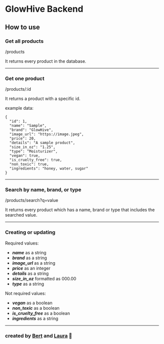# GlowHive Backend

## How to use

### Get all products

/products

It returns every product in the database.

---

### Get one product

/products/:id

It returns a product with a specific id.

example data:

    {
      "id": 1,
      "name": "Sample",
      "brand": "GlowHive",
      "image_url": "https://image.jpeg",
      "price": 20,
      "details": "A sample product",
      "size_in_oz": "1.25",
      "type": "Moisturizer",
      "vegan": true,
      "is_cruelty_free": true,
      "non_toxic": true,
      "ingredients": "honey, water, sugar"
    }

---

### Search by name, brand, or type

/products/search?q=value 

It returns every product which has a name, brand or type that includes the searched value.

---

### Creating or updating
  
Required values:  
- ***name*** as a string
- ***brand*** as a string
- ***image_url*** as a string
- ***price*** as an integer
- ***details*** as a string
- ***size_in_oz*** formatted as 000.00
- ***type*** as a string

Not required values:
- ***vegan*** as a boolean
- ***non_toxic*** as a boolean
- ***is_cruelty_free*** as a boolean
- ***ingredients*** as a string

---

### created by [Bert](https://github.com/BertCasale) and [Laura](https://github.com/laura-williams-1) 🥳
